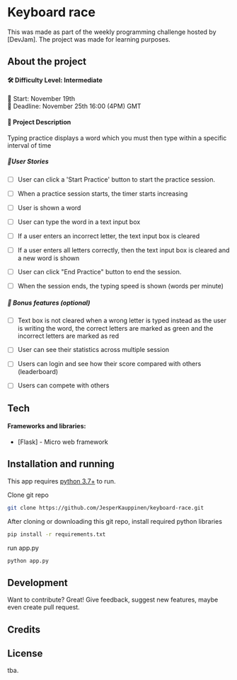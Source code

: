 # Keyboard race

This was made as part of the weekly programming challenge hosted by [DevJam].
The project was made for learning purposes.

## About the project
#### 🛠 Difficulty Level: Intermediate 
📅 Start: November 19th<br>
📅 Deadline: November 25th 16:00 (4PM) GMT

#### 📝 Project Description
Typing practice displays a word which you must then type within a specific interval of time

##### 📑User Stories
- [ ] User can click a 'Start Practice' button to start the practice session.
- [ ] When a practice session starts, the timer starts increasing
- [ ] User is shown a word
- [ ] User can type the word in a text input box
- [ ] If a user enters an incorrect letter, the text input box is cleared
- [ ] If a user enters all letters correctly, then the text input box is cleared and a new word is shown
- [ ] User can click "End Practice" button to end the session.
- [ ] When the session ends, the typing speed is shown (words per minute)


##### 🌟 Bonus features (optional)
- [ ] Text box is not cleared when a wrong letter is typed instead  as the user is writing the word, the correct letters are marked  as green and the incorrect letters are marked as red
- [ ] User can see their statistics across multiple session
- [ ] Users can login and see how their score compared with others (leaderboard)
- [ ] Users can compete with others


## Tech

#### Frameworks and libraries:

- [Flask] - Micro web framework


## Installation and running

This app requires [python 3.7+](https://www.python.org/downloads/) to run.

Clone git repo
```sh
git clone https://github.com/JesperKauppinen/keyboard-race.git
```

After cloning or downloading this git repo, install required python libraries

```sh
pip install -r requirements.txt
```

run app.py
```sh
python app.py
```


## Development

Want to contribute? Great!
Give feedback, suggest new features, maybe even create pull request.


## Credits


## License

tba.